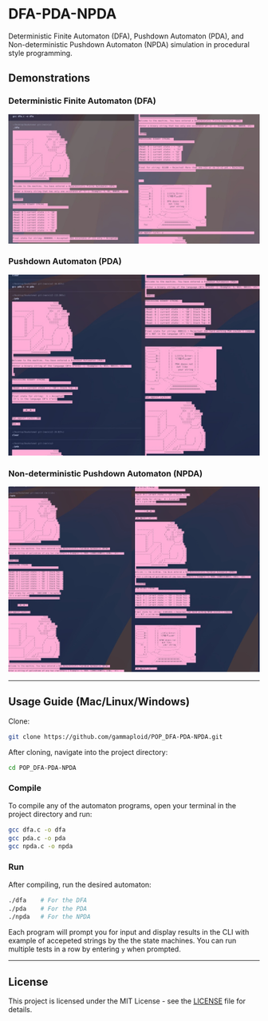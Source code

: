 # DFA-PDA-NPDA

Deterministic Finite Automaton (DFA), Pushdown Automaton (PDA), and Non-deterministic Pushdown Automaton (NPDA) simulation in procedural style programming.

## Demonstrations

### Deterministic Finite Automaton (DFA)
![DFA Demo](demo/dfa.jpg)

### Pushdown Automaton (PDA)
![PDA Demo](demo/pda.jpg)

### Non-deterministic Pushdown Automaton (NPDA)
![NPDA Demo](demo/npda.jpg)

---

## Usage Guide (Mac/Linux/Windows)

Clone:

```sh
git clone https://github.com/gammaploid/POP_DFA-PDA-NPDA.git
```

After cloning, navigate into the project directory:

```sh
cd POP_DFA-PDA-NPDA
```

### Compile

To compile any of the automaton programs, open your terminal in the project directory and run:

```sh
gcc dfa.c -o dfa
gcc pda.c -o pda
gcc npda.c -o npda
```

### Run

After compiling, run the desired automaton:

```sh
./dfa    # For the DFA 
./pda    # For the PDA 
./npda   # For the NPDA
```

Each program will prompt you for input and display results in the CLI with example of accepeted strings by the the state machines. You can run multiple tests in a row by entering `y` when prompted.

---

## License

This project is licensed under the MIT License - see the [LICENSE](LICENSE) file for details.

